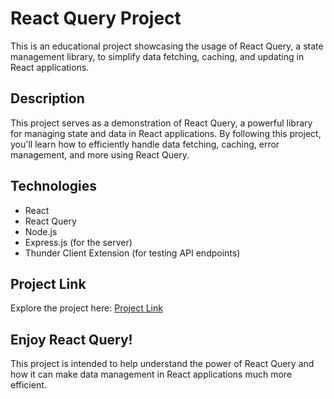 # React Query Project

This is an educational project showcasing the usage of React Query, a state management library, to simplify data fetching, caching, and updating in React applications.

## Description

This project serves as a demonstration of React Query, a powerful library for managing state and data in React applications. By following this project, you'll learn how to efficiently handle data fetching, caching, error management, and more using React Query.

## Technologies

- React
- React Query
- Node.js
- Express.js (for the server)
- Thunder Client Extension (for testing API endpoints)

## Project Link

Explore the project here: [Project Link](https://github.com/jackal7819/React-Query)

## Enjoy React Query!

This project is intended to help understand the power of React Query and how it can make data management in React applications much more efficient.
